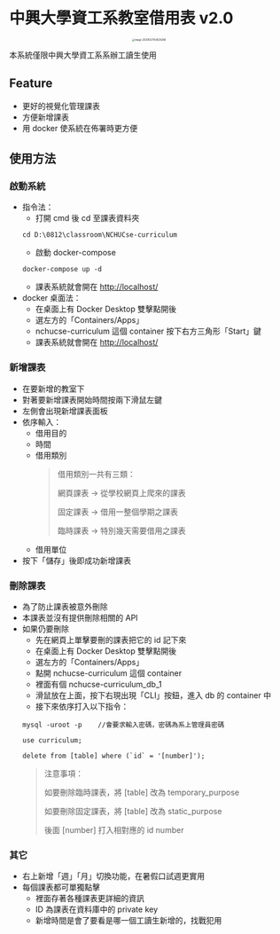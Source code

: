 中興大學資工系教室借用表 v2.0
===
<p align="center">
<img src="https://i.imgur.com/hRdt4iV.png" alt="image-20201027164029288" style="zoom:30%;" />
</p>
本系統僅限中興大學資工系系辦工讀生使用

## Feature
* 更好的視覺化管理課表
* 方便新增課表
* 用 docker 使系統在佈署時更方便

## 使用方法
### 啟動系統
* 指令法：
    * 打開 cmd 後 cd 至課表資料夾
    ```
    cd D:\0812\classroom\NCHUCse-curriculum
    ```
    * 啟動 docker-compose
    ```
    docker-compose up -d
    ```
    * 課表系統就會開在 [http://localhost/](http://localhost/)
* docker 桌面法：
    * 在桌面上有 Docker Desktop 雙擊點開後
    * 選左方的「Containers/Apps」
    * nchucse-curriculum 這個 container 按下右方三角形「Start」鍵
    * 課表系統就會開在 [http://localhost/](http://localhost/)
### 新增課表
* 在要新增的教室下
* 對著要新增課表開始時間按兩下滑鼠左鍵
* 左側會出現新增課表面板
* 依序輸入：
    * 借用目的
    * 時間
    * 借用類別
        > 借用類別一共有三類：
        > 
        > 網頁課表 -> 從學校網頁上爬來的課表
        > 
        > 固定課表 -> 借用一整個學期之課表
        > 
        > 臨時課表 -> 特別幾天需要借用之課表
    * 借用單位
* 按下「儲存」後即成功新增課表
### 刪除課表
* 為了防止課表被意外刪除
* 本課表並沒有提供刪除相關的 API
* 如果仍要刪除
    * 先在網頁上單擊要刪的課表把它的 id 記下來
    * 在桌面上有 Docker Desktop 雙擊點開後
    * 選左方的「Containers/Apps」
    * 點開 nchucse-curriculum 這個 container
    * 裡面有個 nchucse-curriculum_db_1
    * 滑鼠放在上面，按下右現出現「CLI」按鈕，進入 db 的 container 中
    * 接下來依序打入以下指令：
    ```
    mysql -uroot -p    //會要求輸入密碼，密碼為系上管理員密碼
    ```
    ```
    use curriculum;
    ```
    ```
    delete from [table] where (`id` = '[number]');
    ```
    > 注意事項：
    > 
    > 如要刪除臨時課表，將 [table] 改為 temporary_purpose
    > 
    > 如要刪除固定課表，將 [table] 改為 static_purpose
    >  
    > 後面 [number] 打入相對應的 id number
### 其它
* 右上新增「週」「月」切換功能，在暑假口試週更實用
* 每個課表都可單獨點擊
    * 裡面存著各種課表更詳細的資訊
    * ID 為課表在資料庫中的 private key
    * 新增時間是會了要看是哪一個工讀生新增的，找戰犯用
